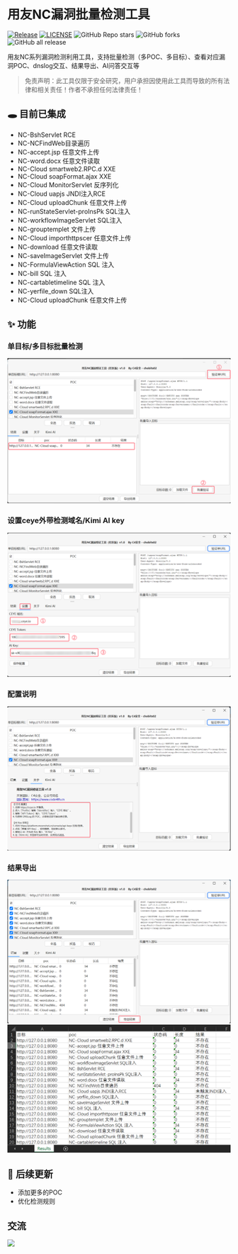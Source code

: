 # 用友NC漏洞批量检测工具

<a href="https://github.com/youki992/YonYouNCPocTool"><img alt="Release" src="https://img.shields.io/badge/YonYouNCPocTool-1.0-ff69b4"></a>
<a href="https://github.com/youki992/YonYouNCPocTool"><img alt="LICENSE" src="https://img.shields.io/badge/LICENSE-GPL-important"></a>
![GitHub Repo stars](https://img.shields.io/github/stars/youki992/YonYouNCPocTool?color=success)
![GitHub forks](https://img.shields.io/github/forks/youki992/YonYouNCPocTool)
![GitHub all release](https://img.shields.io/github/downloads/youki992/YonYouNCPocTool/total?color=blueviolet)  

用友NC系列漏洞检测利用工具，支持批量检测（多POC、多目标）、查看对应漏洞POC、dnslog交互、结果导出、AI问答交互等

> 免责声明：此工具仅限于安全研究，用户承担因使用此工具而导致的所有法律和相关责任！作者不承担任何法律责任！

## 🕳️ 目前已集成
* NC-BshServlet RCE
* NC-NCFindWeb目录遍历
* NC-accept.jsp 任意文件上传
* NC-word.docx 任意文件读取
* NC-Cloud smartweb2.RPC.d XXE
* NC-Cloud soapFormat.ajax XXE
* NC-Cloud MonitorServlet 反序列化
* NC-Cloud uapjs JNDI注入RCE
* NC-Cloud uploadChunk 任意文件上传
* NC-runStateServlet-proInsPk SQL注入
* NC-workflowImageServlet SQL注入
* NC-grouptemplet 文件上传
* NC-Cloud importhttpscer 任意文件上传
* NC-download 任意文件读取
* NC-saveImageServlet 文件上传
* NC-FormulaViewAction SQL 注入
* NC-bill SQL 注入
* NC-cartabletimeline SQL 注入
* NC-yerfile_down SQL注入
* NC-Cloud uploadChunk 任意文件上传

## ✨ 功能
###  单目标/多目标批量检测
![](pics/44b2585d-351d-4f3f-a97f-99199b291ff9.png)

### 设置ceye外带检测域名/Kimi AI key
![](pics/ee482e5a-22c6-4a37-aa1b-3cf73ed494d6.png)

### 配置说明
![](pics/61036832-7e9d-40ea-9711-5b55e25e4c05.png)

### 结果导出
![](pics/3c83c514-e58d-4150-a864-18e8fc380b8a.png)
![](pics/7124049f-d464-496e-923c-bd5ff6fb4d26.png)

## 🎯 后续更新
* 添加更多的POC
* 优化检测规则

## 交流
![](pics/gzh.png)
